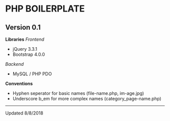 # PHP BOILERPLATE
## Version 0.1

**Libraries**
*Frontend*
* jQuery 3.3.1
* Bootstrap 4.0.0

*Backend*
* MySQL / PHP PDO

**Conventions**
* Hyphen seperator for basic names (file-name.php, im-age.jpg)
* Underscore b_em for more complex names (category_page-name.php)

-----

Updated 8/8/2018
